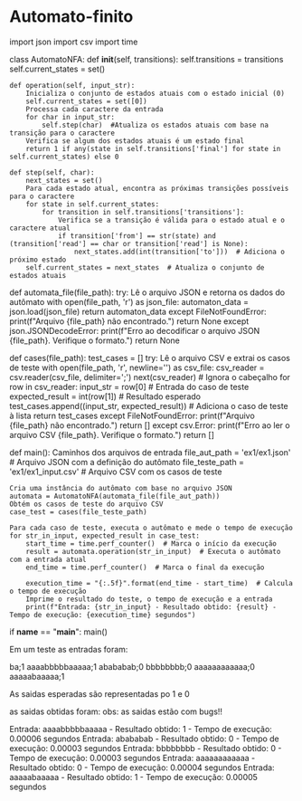 ﻿# Automato-finito
 import json
import csv
import time

class AutomatoNFA:
    def __init__(self, transitions):
        self.transitions = transitions
        self.current_states = set()

    def operation(self, input_str):
        Inicializa o conjunto de estados atuais com o estado inicial (0)
        self.current_states = set([0])
        Processa cada caractere da entrada
        for char in input_str:
            self.step(char)  #Atualiza os estados atuais com base na transição para o caractere
        Verifica se algum dos estados atuais é um estado final
        return 1 if any(state in self.transitions['final'] for state in self.current_states) else 0

    def step(self, char):
        next_states = set()
        Para cada estado atual, encontra as próximas transições possíveis para o caractere
        for state in self.current_states:
            for transition in self.transitions['transitions']:
                Verifica se a transição é válida para o estado atual e o caractere atual
                if transition['from'] == str(state) and (transition['read'] == char or transition['read'] is None):
                    next_states.add(int(transition['to']))  # Adiciona o próximo estado
        self.current_states = next_states  # Atualiza o conjunto de estados atuais

def automata_file(file_path):
    try:
        Lê o arquivo JSON e retorna os dados do autômato
        with open(file_path, 'r') as json_file:
            automaton_data = json.load(json_file)
        return automaton_data
    except FileNotFoundError:
        print(f"Arquivo {file_path} não encontrado.")
        return None
    except json.JSONDecodeError:
        print(f"Erro ao decodificar o arquivo JSON {file_path}. Verifique o formato.")
        return None

def cases(file_path):
    test_cases = []
    try:
        Lê o arquivo CSV e extrai os casos de teste
        with open(file_path, 'r', newline='') as csv_file:
            csv_reader = csv.reader(csv_file, delimiter=';')
            next(csv_reader)  # Ignora o cabeçalho
            for row in csv_reader:
                input_str = row[0]  # Entrada do caso de teste
                expected_result = int(row[1])  # Resultado esperado
                test_cases.append((input_str, expected_result))  # Adiciona o caso de teste à lista
        return test_cases
    except FileNotFoundError:
        print(f"Arquivo {file_path} não encontrado.")
        return []
    except csv.Error:
        print(f"Erro ao ler o arquivo CSV {file_path}. Verifique o formato.")
        return []

def main():
    Caminhos dos arquivos de entrada
    file_aut_path = 'ex1/ex1.json'  # Arquivo JSON com a definição do autômato
    file_teste_path = 'ex1/ex1_input.csv'  # Arquivo CSV com os casos de teste

    Cria uma instância do autômato com base no arquivo JSON
    automata = AutomatoNFA(automata_file(file_aut_path))
    Obtém os casos de teste do arquivo CSV
    case_test = cases(file_teste_path)

    Para cada caso de teste, executa o autômato e mede o tempo de execução
    for str_in_input, expected_result in case_test:
        start_time = time.perf_counter()  # Marca o início da execução
        result = automata.operation(str_in_input)  # Executa o autômato com a entrada atual
        end_time = time.perf_counter()  # Marca o final da execução

        execution_time = "{:.5f}".format(end_time - start_time)  # Calcula o tempo de execução
        Imprime o resultado do teste, o tempo de execução e a entrada
        print(f"Entrada: {str_in_input} - Resultado obtido: {result} - Tempo de execução: {execution_time} segundos")

if __name__ == "__main__":
    main()


Em um teste as entradas foram:

ba;1
aaaabbbbbaaaaa;1
abababab;0
bbbbbbbb;0
aaaaaaaaaaaa;0
aaaaabaaaaa;1

As saidas esperadas são representadas po 1 e 0

as saidas obtidas foram:
obs: as saidas estão com bugs!!

Entrada: aaaabbbbbaaaaa - Resultado obtido: 1 - Tempo de execução: 0.00006 segundos
Entrada: abababab - Resultado obtido: 0 - Tempo de execução: 0.00003 segundos
Entrada: bbbbbbbb - Resultado obtido: 0 - Tempo de execução: 0.00003 segundos
Entrada: aaaaaaaaaaaa - Resultado obtido: 0 - Tempo de execução: 0.00004 segundos
Entrada: aaaaabaaaaa - Resultado obtido: 1 - Tempo de execução: 0.00005 segundos



